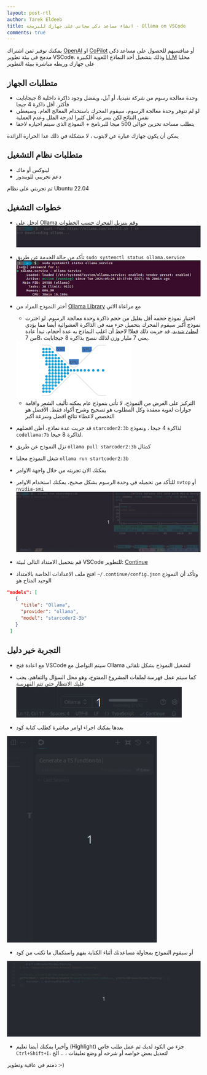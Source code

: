 ```yaml
---
layout: post-rtl
author: Tarek Eldeeb
title: انشاء مساعد ذكي مجاني على جهازك للبرمجة - Ollama on VSCode
comments: true
---
```


يمكنك توفير ثمن اشتراك [OpenAI](https://openai.com/api/pricing/) او [CoPilot](https://github.com/features/copilot#pricing) أو منافسيهم للحصول على مساعد ذكي مدمج في بيئة تطوير VSCode.
وذلك بتشغيل أحد النماذج اللغوية الكبيرة [LLM](https://en.wikipedia.org/wiki/Large_language_model) محليا على جهازك وربطه مباشرة ببيئة التطوير

## متطلبات الجهاز
 - وحدة معالجة رسوم من شركة نفيديا، أو آبل، ويفضل وجود ذاكرة داخلية 8 جيجابايت فأكثر. أقل ذاكرة 4 جيجا
 - لو لم تتوفر وحدة معالجة الرسوم، سيقوم المحرك باستخدام المعالج العام، وسيعطي نفس النتائج لكن بسرعة أقل كثيرا لدرجة الملل وعدم العملية
 - يتطلب مساحة تخزين حوالي 500 ميجا للبرنامج + النموذج الذي سيتم اخياره لاحقا

 يمكن أن يكون جهازك عبارة عن لابتوب ، لا مشكلة في ذلك عدا الحرارة الزائدة

## متطلبات نظام التشغيل
 - لينوكس أو ماك
 - دعم تجريبي للويندوز 

 تم تجربتي على نظام Ubuntu 22.04

## خطوات التشغيل
 - ادخل على [Ollama](https://ollama.com/download) وقم بتنزيل المحرك حسب الخطوات
 ![install](../img/ollama-install.gif)

 - تأكد من حالة الخدمة عن طريق `sudo systemctl status ollama.service`
 ![status](../img/ollama-status.png)

 - أختر النموذج المراد من [Ollama Library](https://ollama.com/library) مع مراعاة الاتي
    - اختيار نموذج حجمه أقل بقليل من حجم ذاكرة وحدة معالجة الرسوم. لو اخترت نموذج أكبر سيقوم المحرك بتحميل جزء منه في الذاكرة العشوائية أيضا مما يؤدي [لبطئ شديد](https://github.com/ollama/ollama/issues/4668). قد جربت ذلك فعلا! لاحظ أن اغلب النماذج به عدة أحجام، تبدأ عادة من 7B، يعني 7 مليار وزن لذلك ننصح بذاكرة 8 جيجابايت.
    
    <img src="../img/cpu-bottleneck.png" alt="bottleneck" width="300"/>

    - التركيز على الغرض من النموذج، لا تأتي بنموذج عام يمكنه تأليف الشعر واقامة حوارات لغوية معقدة وكل المطلوب هو تصحيح وشرح أكواد فقط. الأفضل هو التخصص لاعطاء نتائج افضل وسرعة أكبر
 - قد جربت عدة نماذج، أظن افضلهم `starcoder2:3b` لذاكرة 4 جيجا ، ونموذج `codellama:7b` لذاكرة 8 جيجا.
 - نزل النموذج عن طريق `ollama pull starcoder2:3b` كمثال
 - شغل النموذج محليا `ollama run startcoder2:3b`
 - يمكنك الان تجربته من خلال واجهة الاوامر
 - للتأكد من تحميله في وحدة الرسوم بشكل صحيح، يمكنك استخدام الاوامر `nvtop` أو `nvidia-smi`
 ![run](../img/ollama-run.gif)

 - قم بتحميل الامتداد التالي لبيئة VSCode للتطوير: [Continue](https://docs.continue.dev/quickstart)
 - افتح ملف الاعدادات الخاصة بالامتداد `~/.continue/config.json` وتأكد أن النموذج الوحيد المتاح هو
 
 ```json
 "models": [
    {
      "title": "Ollama",
      "provider": "ollama",
      "model": "starcoder2-3b"
    }
  ]
```
## التجربة خير دليل
- مع اعادة فتح VSCode سيتم التواصل مع Ollama لتشغيل النموذج بشكل تلقائي
- كما سيتم عمل فهرسة لملفات المشروع المفتوح، وهو محل السؤال والتفاهم. يجب عليك الانتظار حتى تتم الفهرسة
 ![index](../img/ollama-index.gif)

- بعدها يمكنك اجراء اوامر مباشرة كطلب كتابة كود

 ![gen](../img/ollama-gen.gif)

- أو سيقوم النموذج بمحاولة مساعدتك أثناء الكتابة بفهم واستكمال ما تكتب من كود

 ![complete](../img/ollama-complete.gif)

- وأخيرا يمكنك أيضا تعليم (Highlight) جزء من الكود لديك ثم عمل طلب خاص `Ctrl+Shift+I`، لتعديل بعض خواصه أو شرحه أو وضع نعليقات ، .. الخ

دمتم في عافية وتطوير :-)
